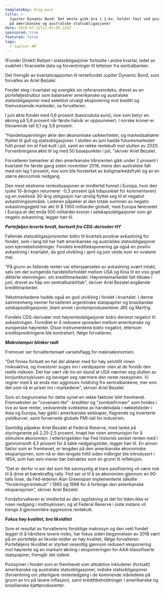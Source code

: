 ```yaml
---
templateKey: blog-post
title: >-
  Jupiter Dynamic Bond: Det meste gikk bra i 2.kv, holder fast ved positivt syn
  på amerikanske og australske statsobligasjoner
date: 2019-07-12T12:01:09.226Z
sponsored: true
featured: false
tags:
  - Jupiter AM
---
```

(Fonder Direkt) Rallyet i statsobligasjoner fortsatte i andre kvartal, ledet av svakhet i finansielle data og forventninger til lettelser fra sentralbanker.



Det fremgår av kvartalsrapporten til rentefondet Jupiter Dynamic Bond, som forvaltes av Ariel Bezalel.



Fondet steg i kvartalet og overgikk sin referanseindeks, drevet av en porteføljestruktur som balanserer amerikanske og australske statsobligasjoner med selektivt utvalgt eksponering mot kreditt og fremvoksende markeder, sa forvalteren.



I juni økte fondet med 0,6 prosent (basisvaluta euro), noe som betyr en økning på 5,8 prosent når første halvår er oppsummert. I norske kroner er tilsvarende tall 0,1 og 3,8 prosent.



"Handelsspenninger økte den økonomiske usikkerheten, og markedsaktører flyktet til gull og statsobligasjoner. I slutten av juni hadde futuresmarkedet fullt priset inn et Fed-kutt i juli, samt en rekke rentekutt mot slutten av 2020. Forventningene økte til og med 50 basepunkter i juli, "skriver Ariel Bezalel.



Forvalteren bemerker at den amerikanske tiårsrenten gikk under 2 prosent i kvartalet for første gang siden november 2016, mens den australske falt med om lag 1 prosent, noe som ble forsterket av boligmarkedsfrykt og av en større økonomisk nedgang.



Den mest ekstreme rentesituasjonen er imidlertid funnet i Europa, hvor den tyske 10-åringen returnerer -0,3 prosent (på tidspunktet for kommentaren) og en sveitsisk 30-årig obligasjon har utrolig flyttet seg til et negativt avkastningsområde. Lederen påpeker at den totale summen av negativ avkastningsgjeld har økt til $ 1300 milliarder globalt, med Europa førersetet. I Europa er det enda 500 milliarder kroner i selskapsobligasjoner som gir negativ avkastning, legger han til.



_**Porteføljen leverte bredt, bortsett fra CDS-derivater HY**_



Fallende statsobligasjonsrenter bidro til kvartals positive avkastning for fondet, som i lang tid har hatt amerikanske og australske statsobligasjoner som kjernebeholdninger. Fondets kreditteksponering ga også en positiv avkastning i kvartalet, da god utvikling i april og juni veide over en svakere mai.



"På grunn av fallende renter var etterspørselen av avkastning svært intakt, selv om det svingende handelsforholdet mellom USA og Kina til en viss grad dikterte stemningen. om kredittmarkedet. Høyrentemarkedet falt tilbake i juni, drevet av håp om sentralbanktiltak", skriver Ariel Bezalel angående kredittmarkedet.



Vekstmarkedene hadde også en god utvikling i fondet i kvartalet. I denne sammenheng nevner forvalteren argentinske statspapirer og brasilianske selskapsobligasjoner, blant annet i proteinprodusentene JBS og Marfrig.



Fondets CDS-derivater mot høyrenteobligasjoner bidro derimot negativt til avkastningen. Formålet er å redusere spreaden mellom amerikanske og europeiske høyrenter. Disse instrumentene bidro negativt, ettersom kreditspredningene ble kontrahert, ifølge forvalteren.



_**Makrolamper blinker rødt**_



Fremover ser forvaltertemaet varselsflagg for makroøkonomien.



"Det finnes fortsatt en hel del aktører med for høy selvtillit innen risikoaktiva, og investorer suges inn i verdipapirer uten at de forstår den reelle risikoen. Det har vært vår tro en stund at USA nærmer seg slutten av konjunktursyklusen og beveger seg nærmere den neste resesjonen. Vi regner med å se enda mer aggressiv holdning fra sentralbankene, mer enn det som nå er priset inn i markedene", skriver Ariel Bezalel.



Som en begrunnelse for dette synet en rekke faktorer blitt fremhevet. Fremveksten av "covenant-lite" -kreditter og "zombiefirmaer" som holdes i live av lave renter, vedvarende svekkelse av handelsdata i nøkkelsteder i Asia og Europa, høy gjeld i amerikanske selskaper, flagrende og inverterte yieldkurver, samt forverrede globale PMI-tall for industrien.



Samtidig påpeker Ariel Bezalel at Federal Reserve, med tanke på styringsrente på 2,25-2,5 prosent, knapt har noen ammunisjon for å stimulere økonomien. I etterkrigstiden har Fed historisk senket renten med i gjennomsnitt 4,5 prosent for å takle nedgangstider, legger han til. En annen faktor som er fremhevet, er lengden på den amerikanske økonomiske ekspansjonen, som nå er den lengste hittil siden målinger ble introdusert i 1854, som han selv mener bør betraktes som en grunn til refleksjon.



"Det er derfor vi ser det som lite sannsynlig at bare pasifisering vil være nok til å drive et bærekraftig rally. Fed ser ut til å se økonomien gjennom en 90-talls linse, da Fed-lederen Alan Greenspan implementerte såkalte "forsikringsrentekutt" i 1995 og 1998 for å forlenge den amerikanske ekspansjonen", skriver Ariel Bezalel.



Fondsforvalteren er imidlertid av den oppfatning at det for tiden ikke er noen nedgang i midtsyklusen, og at Federal Reserve i siste instans vil trenge å gjennomføre aggressive rentekutt.



**_Fokus høy kvalitet, bra likviditet_**





Som et resultat av forvalterens forsiktige makrosyn og den vekt fondet legger til å håndtere lavere risiko, har fokus siden begynnelsen av 2018 vært på en portefølje av likvide midler av høy kvalitet, ifølge forvalteren. Porteføljens likviditet er styrket vesentlig gjennom redusert eksponering mot høyrente og en markant økning i eksponeringen for AAA-klassifiserte statspapirer, fremgår det videre.



Posisjoner i fondet som er fremhevet som attraktive inkluderer (fortsatt) amerikanske og australske statsobligasjoner, indiske statsobligasjoner (forventning om ytterligere rentenedgang i de kommende månedene på grunn av tro på lavere inflasjon), samt kredittbeholdninger i amerikanske og brasilianske kjøttprodusenter.
